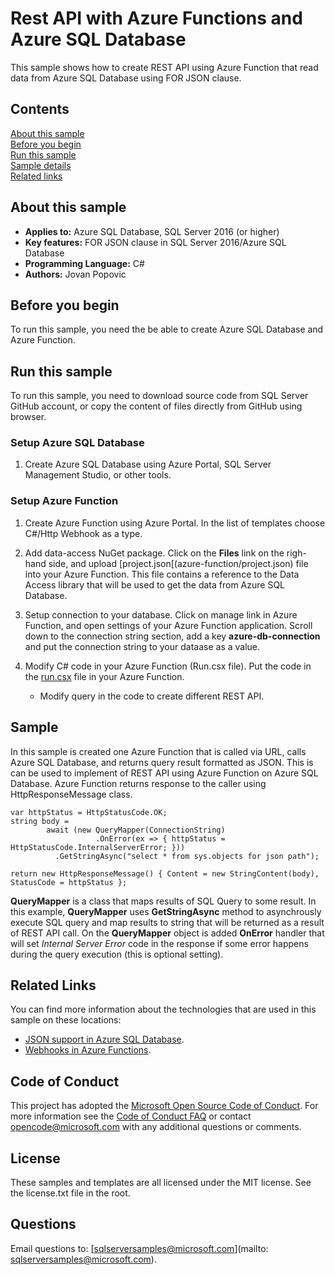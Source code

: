 # Rest API with Azure Functions and Azure SQL Database

This sample shows how to create REST API using Azure Function that read data from Azure SQL Database using FOR JSON clause.

## Contents

[About this sample](#about-this-sample)<br/>
[Before you begin](#before-you-begin)<br/>
[Run this sample](#run-this-sample)<br/>
[Sample details](#sample-details)<br/>
[Related links](#related-links)<br/>

<a name=about-this-sample></a>

## About this sample

- **Applies to:** Azure SQL Database, SQL Server 2016 (or higher)
- **Key features:** FOR JSON clause in SQL Server 2016/Azure SQL Database
- **Programming Language:** C#
- **Authors:** Jovan Popovic

<a name=before-you-begin></a>

## Before you begin

To run this sample, you need the be able to create Azure SQL Database and Azure Function.

<a name=run-this-sample></a>

## Run this sample

To run this sample, you need to download source code from SQL Server GitHub account, or copy the content of files directly from GitHub using browser.

### Setup Azure SQL Database

1. Create Azure SQL Database using Azure Portal, SQL Server Management Studio, or other tools.

### Setup Azure Function

1. Create Azure Function using Azure Portal. In the list of templates choose C#/Http Webhook as a type.

2. Add data-access NuGet package. Click on the **Files** link on the righ-hand side, and upload [project.json[(azure-function/project.json) file into your Azure Function. This file contains a reference to the Data Access library that will be used to get the data from Azure SQL Database.

3. Setup connection to your database. Click on manage link in Azure Function, and open settings of your Azure Function application. Scroll down to the connection string section, add a key **azure-db-connection** and put the connection string to your dataase as a value.
 
4. Modify C# code in your Azure Function (Run.csx file). Put the code in the [run.csx](azure-function/run.csx) file in your Azure Function.
   - Modify query in the code to create different REST API. 

<a name=sample-details></a>

## Sample

In this sample is created one Azure Function that is called via URL, calls Azure SQL Database, and returns query result formatted as JSON. This is can be used to implement of REST API using Azure Function on Azure SQL Database.
Azure Function returns response to the caller using HttpResponseMessage class.

```
var httpStatus = HttpStatusCode.OK;
string body = 
        await (new QueryMapper(ConnectionString)
                   .OnError(ex => { httpStatus = HttpStatusCode.InternalServerError; }))
          .GetStringAsync("select * from sys.objects for json path");

return new HttpResponseMessage() { Content = new StringContent(body), StatusCode = httpStatus };
```

**QueryMapper** is a class that maps results of SQL Query to some result. In this example, **QueryMapper** uses **GetStringAsync** method to asynchrously execute SQL query and map results to string that will be returned as a result of REST API call. On the **QueryMapper** object is added **OnError** handler that will set *Internal Server Error* code in the response if some error happens during the query execution (this is optional setting).


<a name=related-links></a>

## Related Links

You can find more information about the technologies that are used in this sample on these locations: 
- [JSON support in Azure SQL Database](https://docs.microsoft.com/en-us/azure/sql-database/sql-database-json-features).
- [Webhooks in Azure Functions](https://docs.microsoft.com/en-us/azure/azure-functions/functions-create-a-web-hook-or-api-function).

## Code of Conduct
This project has adopted the [Microsoft Open Source Code of Conduct](https://opensource.microsoft.com/codeofconduct/). For more information see the [Code of Conduct FAQ](https://opensource.microsoft.com/codeofconduct/faq/) or contact [opencode@microsoft.com](mailto:opencode@microsoft.com) with any additional questions or comments.

## License
These samples and templates are all licensed under the MIT license. See the license.txt file in the root.

## Questions
Email questions to: [sqlserversamples@microsoft.com](mailto: sqlserversamples@microsoft.com).
